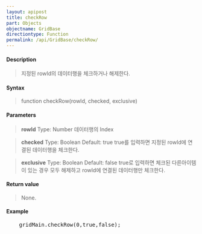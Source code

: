 ```yaml
---
layout: apipost
title: checkRow
part: Objects
objectname: GridBase
directiontype: Function
permalink: /api/GridBase/checkRow/
---
```



#### Description

> 지정된 rowId의 데이터행을 체크하거나 해제한다.

#### Syntax

> function checkRow(rowId, checked, exclusive)

#### Parameters

> **rowId**
> Type: Number
> 데이터행의 Index

> **checked**
> Type: Boolean
> Default: true
> true를 입력하면 지정된 rowId에 연결된 데이터행을 체크한다.

> **exclusive**
> Type: Boolean
> Default: false
> true로 입력하면 체크된 다른아이템이 있는 경우 모두 해제하고 rowId에 연결된 데이터행만 체크한다.

#### Return value

> None.

#### Example

<pre class="prettyprint">
    gridMain.checkRow(0,true,false);    
</pre>

